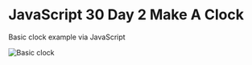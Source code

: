 # JavaScript 30 Day 2 Make A Clock

Basic clock example via JavaScript

![Basic clock](https://i.ibb.co/MChVDf3/2.gif)